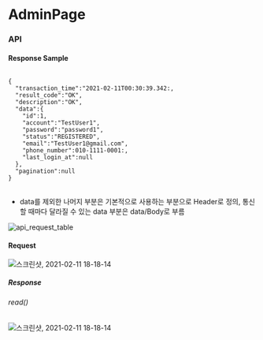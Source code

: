 # AdminPage

### API

#### Response Sample

<pre>
<code>
{
  "transaction_time":"2021-02-11T00:30:39.342:,
  "result_code":"OK",
  "description":"OK",
  "data":{
    "id":1,
    "account":"TestUser1",
    "password":"password1",
    "status":"REGISTERED",
    "email":"TestUser1@gmail.com",
    "phone_number":010-1111-0001:,
    "last_login_at":null
  },
  "pagination":null
}
</code>
</pre>

- data를 제외한 나머지 부분은 기본적으로 사용하는 부분으로 Header로 정의, 통신할 때마다 달라질 수 있는 data 부분은 data/Body로 부름

![api_request_table](https://user-images.githubusercontent.com/67194430/107545329-80bacd80-6c0e-11eb-9b2d-7ec090f9bc30.png)

#### Request
![스크린샷, 2021-02-11 18-18-14](https://user-images.githubusercontent.com/67194430/107618911-aa6b0780-6c95-11eb-96e9-359372580125.png)


##### Response
###### read()

![스크린샷, 2021-02-11 18-18-14](https://user-images.githubusercontent.com/67194430/107619562-b4413a80-6c96-11eb-9753-02099f001ec6.png)
